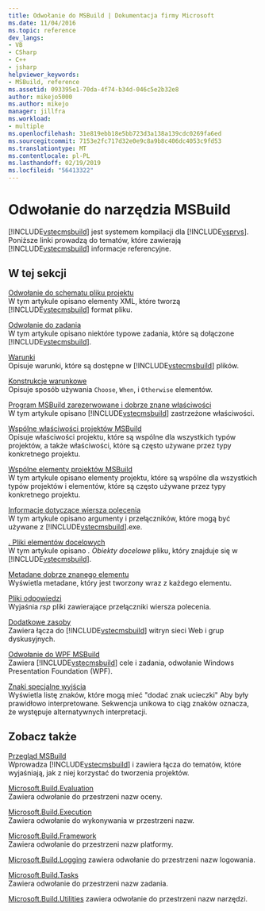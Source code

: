 ```yaml
---
title: Odwołanie do MSBuild | Dokumentacja firmy Microsoft
ms.date: 11/04/2016
ms.topic: reference
dev_langs:
- VB
- CSharp
- C++
- jsharp
helpviewer_keywords:
- MSBuild, reference
ms.assetid: 093395e1-70da-4f74-b34d-046c5e2b32e8
author: mikejo5000
ms.author: mikejo
manager: jillfra
ms.workload:
- multiple
ms.openlocfilehash: 31e819ebb18e5bb723d3a138a139cdc0269fa6ed
ms.sourcegitcommit: 7153e2fc717d32e0e9c8a9b8c406dc4053c9fd53
ms.translationtype: MT
ms.contentlocale: pl-PL
ms.lasthandoff: 02/19/2019
ms.locfileid: "56413322"
---
```

# <a name="msbuild-reference"></a>Odwołanie do narzędzia MSBuild
[!INCLUDE[vstecmsbuild](../extensibility/internals/includes/vstecmsbuild_md.md)] jest systemem kompilacji dla [!INCLUDE[vsprvs](../code-quality/includes/vsprvs_md.md)]. Poniższe linki prowadzą do tematów, które zawierają [!INCLUDE[vstecmsbuild](../extensibility/internals/includes/vstecmsbuild_md.md)] informacje referencyjne.  
  
## <a name="in-this-section"></a>W tej sekcji  
 [Odwołanie do schematu pliku projektu](../msbuild/msbuild-project-file-schema-reference.md)  
 W tym artykule opisano elementy XML, które tworzą [!INCLUDE[vstecmsbuild](../extensibility/internals/includes/vstecmsbuild_md.md)] format pliku.  
  
 [Odwołanie do zadania](../msbuild/msbuild-task-reference.md)  
 W tym artykule opisano niektóre typowe zadania, które są dołączone [!INCLUDE[vstecmsbuild](../extensibility/internals/includes/vstecmsbuild_md.md)].  
  
 [Warunki](../msbuild/msbuild-conditions.md)  
 Opisuje warunki, które są dostępne w [!INCLUDE[vstecmsbuild](../extensibility/internals/includes/vstecmsbuild_md.md)] plików.  
  
 [Konstrukcje warunkowe](../msbuild/msbuild-conditional-constructs.md)  
 Opisuje sposób używania `Choose`, `When`, i `Otherwise` elementów.  
  
 [Program MSBuild zarezerwowane i dobrze znane właściwości](../msbuild/msbuild-reserved-and-well-known-properties.md)  
 W tym artykule opisano [!INCLUDE[vstecmsbuild](../extensibility/internals/includes/vstecmsbuild_md.md)] zastrzeżone właściwości.  
  
 [Wspólne właściwości projektów MSBuild](../msbuild/common-msbuild-project-properties.md)  
 Opisuje właściwości projektu, które są wspólne dla wszystkich typów projektów, a także właściwości, które są często używane przez typy konkretnego projektu.  
  
 [Wspólne elementy projektów MSBuild](../msbuild/common-msbuild-project-items.md)  
 W tym artykule opisano elementy projektu, które są wspólne dla wszystkich typów projektów i elementów, które są często używane przez typy konkretnego projektu.  
  
 [Informacje dotyczące wiersza polecenia](../msbuild/msbuild-command-line-reference.md)  
 W tym artykule opisano argumenty i przełączników, które mogą być używane z [!INCLUDE[vstecmsbuild](../extensibility/internals/includes/vstecmsbuild_md.md)].exe.  
  
 [. Pliki elementów docelowych](../msbuild/msbuild-dot-targets-files.md)  
 W tym artykule opisano *. Obiekty docelowe* pliku, który znajduje się w [!INCLUDE[vstecmsbuild](../extensibility/internals/includes/vstecmsbuild_md.md)].  
  
 [Metadane dobrze znanego elementu](../msbuild/msbuild-well-known-item-metadata.md)  
 Wyświetla metadane, który jest tworzony wraz z każdego elementu.  
  
 [Pliki odpowiedzi](../msbuild/msbuild-response-files.md)  
 Wyjaśnia *rsp* pliki zawierające przełączniki wiersza polecenia.  
  
 [Dodatkowe zasoby](https://social.msdn.microsoft.com/forums/vstudio/home?forum=msbuild)  
 Zawiera łącza do [!INCLUDE[vstecmsbuild](../extensibility/internals/includes/vstecmsbuild_md.md)] witryn sieci Web i grup dyskusyjnych.  
  
 [Odwołanie do WPF MSBuild](../msbuild/wpf-msbuild-reference.md)  
 Zawiera [!INCLUDE[vstecmsbuild](../extensibility/internals/includes/vstecmsbuild_md.md)] cele i zadania, odwołanie Windows Presentation Foundation (WPF).  
  
 [Znaki specjalne wyjścia](../msbuild/special-characters-to-escape.md)  
 Wyświetla listę znaków, które mogą mieć "dodać znak ucieczki" Aby były prawidłowo interpretowane. Sekwencja unikowa to ciąg znaków oznacza, że występuje alternatywnych interpretacji.  
  
## <a name="see-also"></a>Zobacz także  
 [Przegląd MSBuild](../msbuild/msbuild.md)     
 Wprowadza [!INCLUDE[vstecmsbuild](../extensibility/internals/includes/vstecmsbuild_md.md)] i zawiera łącza do tematów, które wyjaśniają, jak z niej korzystać do tworzenia projektów.  
  
 [Microsoft.Build.Evaluation](https://docs.microsoft.com/dotnet/api/microsoft.build.evaluation)  
 Zawiera odwołanie do przestrzeni nazw oceny.  
  
 [Microsoft.Build.Execution](https://docs.microsoft.com/dotnet/api/microsoft.build.execution)  
 Zawiera odwołanie do wykonywania w przestrzeni nazw.  
  
 [Microsoft.Build.Framework](https://docs.microsoft.com/dotnet/api/microsoft.build.framework)  
 Zawiera odwołanie do przestrzeni nazw platformy.  
  
 [Microsoft.Build.Logging](https://docs.microsoft.com/dotnet/api/microsoft.build.logging) zawiera odwołanie do przestrzeni nazw logowania.  
  
 [Microsoft.Build.Tasks](https://docs.microsoft.com/dotnet/api/microsoft.build.tasks)  
 Zawiera odwołanie do przestrzeni nazw zadania.  
  
 [Microsoft.Build.Utilities](https://docs.microsoft.com/dotnet/api/microsoft.build.utilities) zawiera odwołanie do przestrzeni nazw narzędzi.
